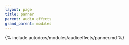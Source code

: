 ```yaml
---
layout: page
title: panner
parent: audio effects
grand_parent: modules
---
```


{% include autodocs/modules/audioeffects/panner.md %}

